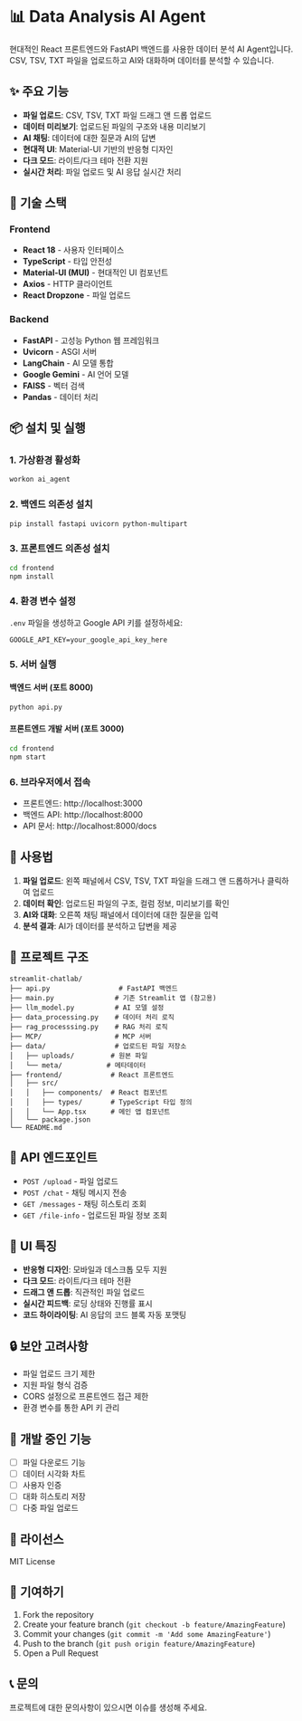 # 📊 Data Analysis AI Agent

현대적인 React 프론트엔드와 FastAPI 백엔드를 사용한 데이터 분석 AI Agent입니다. CSV, TSV, TXT 파일을 업로드하고 AI와 대화하며 데이터를 분석할 수 있습니다.

## ✨ 주요 기능

- **파일 업로드**: CSV, TSV, TXT 파일 드래그 앤 드롭 업로드
- **데이터 미리보기**: 업로드된 파일의 구조와 내용 미리보기
- **AI 채팅**: 데이터에 대한 질문과 AI의 답변
- **현대적 UI**: Material-UI 기반의 반응형 디자인
- **다크 모드**: 라이트/다크 테마 전환 지원
- **실시간 처리**: 파일 업로드 및 AI 응답 실시간 처리

## 🚀 기술 스택

### Frontend
- **React 18** - 사용자 인터페이스
- **TypeScript** - 타입 안전성
- **Material-UI (MUI)** - 현대적인 UI 컴포넌트
- **Axios** - HTTP 클라이언트
- **React Dropzone** - 파일 업로드

### Backend
- **FastAPI** - 고성능 Python 웹 프레임워크
- **Uvicorn** - ASGI 서버
- **LangChain** - AI 모델 통합
- **Google Gemini** - AI 언어 모델
- **FAISS** - 벡터 검색
- **Pandas** - 데이터 처리

## 📦 설치 및 실행

### 1. 가상환경 활성화
```bash
workon ai_agent
```

### 2. 백엔드 의존성 설치
```bash
pip install fastapi uvicorn python-multipart
```

### 3. 프론트엔드 의존성 설치
```bash
cd frontend
npm install
```

### 4. 환경 변수 설정
`.env` 파일을 생성하고 Google API 키를 설정하세요:
```
GOOGLE_API_KEY=your_google_api_key_here
```

### 5. 서버 실행

#### 백엔드 서버 (포트 8000)
```bash
python api.py
```

#### 프론트엔드 개발 서버 (포트 3000)
```bash
cd frontend
npm start
```

### 6. 브라우저에서 접속
- 프론트엔드: http://localhost:3000
- 백엔드 API: http://localhost:8000
- API 문서: http://localhost:8000/docs

## 🎯 사용법

1. **파일 업로드**: 왼쪽 패널에서 CSV, TSV, TXT 파일을 드래그 앤 드롭하거나 클릭하여 업로드
2. **데이터 확인**: 업로드된 파일의 구조, 컬럼 정보, 미리보기를 확인
3. **AI와 대화**: 오른쪽 채팅 패널에서 데이터에 대한 질문을 입력
4. **분석 결과**: AI가 데이터를 분석하고 답변을 제공

## 📁 프로젝트 구조

```
streamlit-chatlab/
├── api.py                 # FastAPI 백엔드
├── main.py               # 기존 Streamlit 앱 (참고용)
├── llm_model.py          # AI 모델 설정
├── data_processing.py    # 데이터 처리 로직
├── rag_processsing.py    # RAG 처리 로직
├── MCP/                  # MCP 서버
├── data/                 # 업로드된 파일 저장소
│   ├── uploads/         # 원본 파일
│   └── meta/           # 메타데이터
├── frontend/            # React 프론트엔드
│   ├── src/
│   │   ├── components/  # React 컴포넌트
│   │   ├── types/       # TypeScript 타입 정의
│   │   └── App.tsx      # 메인 앱 컴포넌트
│   └── package.json
└── README.md
```

## 🔧 API 엔드포인트

- `POST /upload` - 파일 업로드
- `POST /chat` - 채팅 메시지 전송
- `GET /messages` - 채팅 히스토리 조회
- `GET /file-info` - 업로드된 파일 정보 조회

## 🎨 UI 특징

- **반응형 디자인**: 모바일과 데스크톱 모두 지원
- **다크 모드**: 라이트/다크 테마 전환
- **드래그 앤 드롭**: 직관적인 파일 업로드
- **실시간 피드백**: 로딩 상태와 진행률 표시
- **코드 하이라이팅**: AI 응답의 코드 블록 자동 포맷팅

## 🔒 보안 고려사항

- 파일 업로드 크기 제한
- 지원 파일 형식 검증
- CORS 설정으로 프론트엔드 접근 제한
- 환경 변수를 통한 API 키 관리

## 🚧 개발 중인 기능

- [ ] 파일 다운로드 기능
- [ ] 데이터 시각화 차트
- [ ] 사용자 인증
- [ ] 대화 히스토리 저장
- [ ] 다중 파일 업로드

## 📝 라이선스

MIT License

## 🤝 기여하기

1. Fork the repository
2. Create your feature branch (`git checkout -b feature/AmazingFeature`)
3. Commit your changes (`git commit -m 'Add some AmazingFeature'`)
4. Push to the branch (`git push origin feature/AmazingFeature`)
5. Open a Pull Request

## 📞 문의

프로젝트에 대한 문의사항이 있으시면 이슈를 생성해 주세요.

